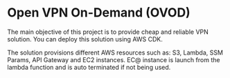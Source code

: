 
# Open VPN On-Demand (OVOD)

The main objective of this project is to provide cheap and reliable VPN solution. You can deploy this solution using AWS CDK.

The solution provisions different AWS resources such as: S3, Lambda, SSM Params, API Gateway and EC2 instances. EC@ instance is launch from the lambda function and is auto terminated if not being used.

